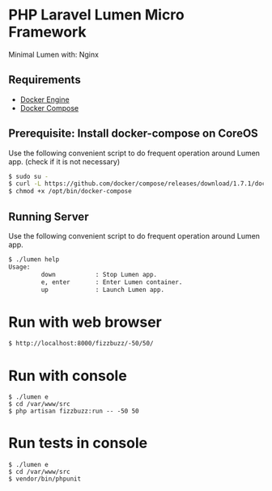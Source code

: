 # PHP Laravel Lumen Micro Framework

Minimal Lumen with: Nginx 

## Requirements

* [Docker Engine](https://docs.docker.com/installation/)
* [Docker Compose](https://docs.docker.com/compose/)

## Prerequisite: Install docker-compose on CoreOS

Use the following convenient script to do frequent operation around Lumen app.
(check if it is not necessary)

```sh
$ sudo su -
$ curl -L https://github.com/docker/compose/releases/download/1.7.1/docker-compose-`uname -s`-`uname -m` > /opt/bin/docker-compose
$ chmod +x /opt/bin/docker-compose
```

## Running Server

Use the following convenient script to do frequent operation around Lumen app.

```sh
$ ./lumen help
Usage:
         down           : Stop Lumen app.
         e, enter       : Enter Lumen container.
         up             : Launch Lumen app.
```

# Run with web browser
```
$ http://localhost:8000/fizzbuzz/-50/50/
```

# Run with console
```
$ ./lumen e
$ cd /var/www/src
$ php artisan fizzbuzz:run -- -50 50
```

# Run tests in console
```
$ ./lumen e
$ cd /var/www/src
$ vendor/bin/phpunit
```